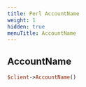```yaml
---
title: Perl AccountName
weight: 1
hidden: true
menuTitle: AccountName
---
```

## AccountName
```perl
$client->AccountName()
```